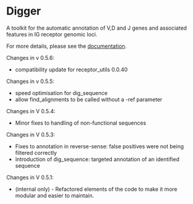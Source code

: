 # Digger
A toolkit for the automatic annotation of V,D and J genes and associated features in IG receptor genomic loci.

For more details, please see the [documentation](https://williamdlees.github.io/digger/index.html).

Changes in v 0.5.6:
- compatibility update for receptor_utils 0.0.40

Changes in v 0.5.5:
- speed optimisation for dig_sequence
- allow find_alignments to be called without a -ref parameter

Changes in V 0.5.4:
- Minor fixes to handling of non-functional sequences

Changes in V 0.5.3:
- Fixes to annotation in reverse-sense: false positives were not being filtered correctly
- Introduction of dig_sequence: targeted annotation of an identified sequence

Changes in V 0.5.1:
- (internal only) - Refactored elements of the code to make it more modular and easier to maintain.

